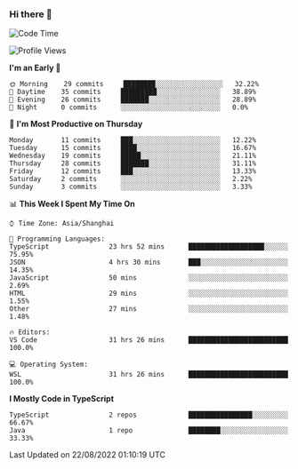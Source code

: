### Hi there 👋

<!--
**waynelwz/waynelwz** is a ✨ _special_ ✨ repository because its `README.md` (this file) appears on your GitHub profile.

Here are some ideas to get you started:

- 🔭 I’m currently working on ...
- 🌱 I’m currently learning ...
- 👯 I’m looking to collaborate on ...
- 🤔 I’m looking for help with ...
- 💬 Ask me about ...
- 📫 How to reach me: ...
- 😄 Pronouns: ...
- ⚡ Fun fact: ...
-->

<!--START_SECTION:waka-->
![Code Time](http://img.shields.io/badge/Code%20Time-347%20hrs%2024%20mins-blue)

![Profile Views](http://img.shields.io/badge/Profile%20Views-1-blue)

**I'm an Early 🐤** 

```text
🌞 Morning    29 commits     ████████░░░░░░░░░░░░░░░░░   32.22% 
🌆 Daytime    35 commits     █████████░░░░░░░░░░░░░░░░   38.89% 
🌃 Evening    26 commits     ███████░░░░░░░░░░░░░░░░░░   28.89% 
🌙 Night      0 commits      ░░░░░░░░░░░░░░░░░░░░░░░░░   0.0%

```
📅 **I'm Most Productive on Thursday** 

```text
Monday       11 commits     ███░░░░░░░░░░░░░░░░░░░░░░   12.22% 
Tuesday      15 commits     ████░░░░░░░░░░░░░░░░░░░░░   16.67% 
Wednesday    19 commits     █████░░░░░░░░░░░░░░░░░░░░   21.11% 
Thursday     28 commits     ███████░░░░░░░░░░░░░░░░░░   31.11% 
Friday       12 commits     ███░░░░░░░░░░░░░░░░░░░░░░   13.33% 
Saturday     2 commits      ░░░░░░░░░░░░░░░░░░░░░░░░░   2.22% 
Sunday       3 commits      ░░░░░░░░░░░░░░░░░░░░░░░░░   3.33%

```


📊 **This Week I Spent My Time On** 

```text
⌚︎ Time Zone: Asia/Shanghai

💬 Programming Languages: 
TypeScript               23 hrs 52 mins      ███████████████████░░░░░░   75.95% 
JSON                     4 hrs 30 mins       ███░░░░░░░░░░░░░░░░░░░░░░   14.35% 
JavaScript               50 mins             ░░░░░░░░░░░░░░░░░░░░░░░░░   2.69% 
HTML                     29 mins             ░░░░░░░░░░░░░░░░░░░░░░░░░   1.55% 
Other                    27 mins             ░░░░░░░░░░░░░░░░░░░░░░░░░   1.48%

🔥 Editors: 
VS Code                  31 hrs 26 mins      █████████████████████████   100.0%

💻 Operating System: 
WSL                      31 hrs 26 mins      █████████████████████████   100.0%

```

**I Mostly Code in TypeScript** 

```text
TypeScript               2 repos             ████████████████░░░░░░░░░   66.67% 
Java                     1 repo              ████████░░░░░░░░░░░░░░░░░   33.33%

```



 Last Updated on 22/08/2022 01:10:19 UTC
<!--END_SECTION:waka-->
